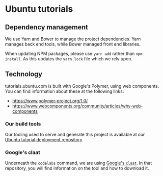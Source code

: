 # Ubuntu tutorials

## Dependency management

We use Yarn and Bower to manage the project dependencies. Yarn manages back end tools, while Bower managed front end libraries.

When updating NPM packages, please use `yarn add` rather than `npm install`. As this updates the `yarn.lock` file which we rely upon.


## Technology

tutorials.ubuntu.com is built with Google's Polymer, using web components. You can find information about these at the following links:

- https://www.polymer-project.org/1.0/
- https://www.webcomponents.org/community/articles/why-web-components


### Our build tools

Our tooling used to serve and generate this project is available at our [Ubuntu tutorial deployment repository](https://github.com/ubuntu/tutorial-deployment).


### Google's claat

Underneath the `codelabs` command, we are using [Google's `claat`](https://github.com/googlecodelabs/tools/tree/master/claat). In that repository, you will find information on the tool and how to download it.

